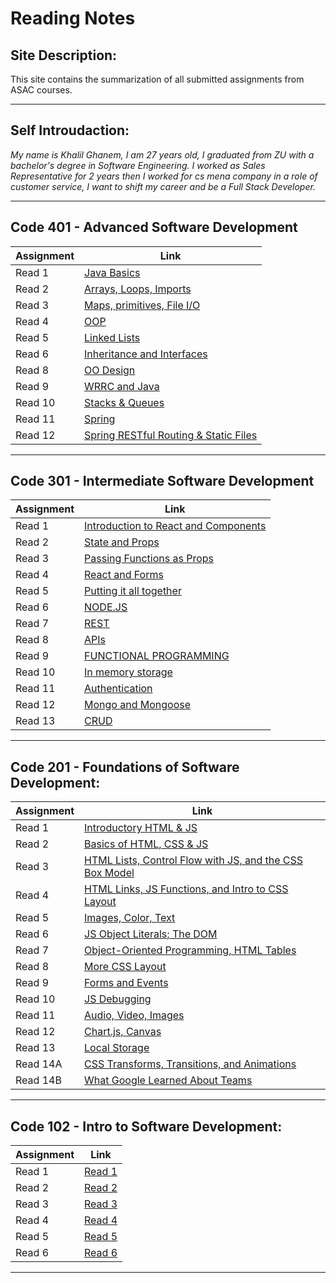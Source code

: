 # Reading Notes
## Site Description:
This site contains the summarization of all submitted assignments from ASAC courses.

***

## Self Introudaction:

*My name is Khalil Ghanem, I am 27 years old, I graduated from ZU with a bachelor's degree in Software Engineering. I worked as Sales Representative for 2 years then I worked for cs mena company in a role of customer service, I want to shift my career and be a Full Stack Developer.*

***
## Code 401 - Advanced Software Development

| Assignment | Link |
| ------ | ----------- |
| Read 1 | [Java Basics](code401/Class01.md) |
| Read 2 | [Arrays, Loops, Imports](code401/Class02.md) |
| Read 3 | [Maps, primitives, File I/O](code401/Class03.md) |
| Read 4 | [OOP](code401/Class04.md) |
| Read 5 | [Linked Lists](code401/Class05.md) |
| Read 6 | [Inheritance and Interfaces](code401/Class06.md) |
| Read 8 | [OO Design](code401/Class08.md) |
| Read 9 | [WRRC and Java](code401/Class09.md) |
| Read 10 | [Stacks & Queues](code401/Class10.md) |
| Read 11 | [Spring](code401/Class11.md) |
| Read 12 | [Spring RESTful Routing & Static Files](code401/Class12.md) |

***

## Code 301 - Intermediate Software Development

| Assignment | Link |
| ------ | ----------- |
| Read 1 | [Introduction to React and Components](code301/Class01.md) |
| Read 2 | [State and Props](code301/Class02.md) |
| Read 3 | [Passing Functions as Props](code301/Class03.md) |
| Read 4 | [React and Forms](code301/Class04.md) | 
| Read 5 | [Putting it all together](code301/Class05.md) | 
| Read 6 | [NODE.JS](code301/Class06.md) | 
| Read 7 | [REST](code301/Class07.md) | 
| Read 8 | [APIs](code301/Class08.md) | 
| Read 9 | [FUNCTIONAL PROGRAMMING](code301/Class09.md) | 
| Read 10 | [In memory storage](code301/Class10.md) | 
| Read 11 | [Authentication](code301/Class11.md) | 
| Read 12 | [Mongo and Mongoose](code301/Class12.md) | 
| Read 13 | [CRUD](code301/Class13.md) | 

***


## Code 201 - Foundations of Software Development:


| Assignment | Link |
| ------ | ----------- |
| Read 1 | [Introductory HTML & JS](code201/class-01.md) |
| Read 2 | [Basics of HTML, CSS & JS](code201/class-02.md) |
| Read 3 | [HTML Lists, Control Flow with JS, and the CSS Box Model](code201/class-03.md) |
| Read 4 | [HTML Links, JS Functions, and Intro to CSS Layout](code201/class-04.md) |
| Read 5 | [Images, Color, Text](code201/class-05.md) |
| Read 6 | [JS Object Literals; The DOM](code201/class-06.md) |
| Read 7 | [Object-Oriented Programming, HTML Tables](code201/class-07.md) |
| Read 8 | [More CSS Layout](code201/class-08.md) |
| Read 9 | [Forms and Events](code201/class-09.md) |
| Read 10 | [JS Debugging](code201/class-10.md) |
| Read 11 | [Audio, Video, Images](code201/class-11.md) |
| Read 12 | [Chart.js, Canvas](code201/class-12.md) |
| Read 13 | [Local Storage](code201/class-13.md) |
| Read 14A | [CSS Transforms, Transitions, and Animations](code201/class-14A.md) |
| Read 14B | [What Google Learned About Teams](code201/class-14B.md) |

***




## Code 102 - Intro to Software Development:


| Assignment | Link |
| ------ | ----------- |
| Read 1 | [Read 1](code102/read1.md) |
| Read 2 | [Read 2](code102/read2.md) |
| Read 3 | [Read 3](code102/read3.md) |
| Read 4 | [Read 4](code102/read4.md) |
| Read 5 | [Read 5](code102/read5.md) |
| Read 6 | [Read 6](code102/read6.md) |

***